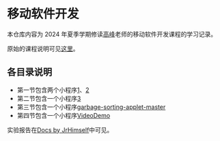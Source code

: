 # 移动软件开发

本仓库内容为 2024 年夏季学期修读[高峰](http://feng-gao.cn/)老师的移动软件开发课程的学习记录。

原始的课程说明可见[这里](https://gitee.com/gaopursuit/mobile_software/)。

## 各目录说明

- 第一节包含两个小程序[1](./MiniProgram1)、[2](./MiniProgram2)
- 第二节包含一个小程序[3](./MiniProgram3)
- 第三节包含一个小程序[garbage-sorting-applet-master](./garbage-sorting-applet-master)
- 第四节包含一个小程序[VideoDemo](./VideoDemo)

实验报告在[Docs by JrHimself](https://docs.jrhim.com)中可见。
